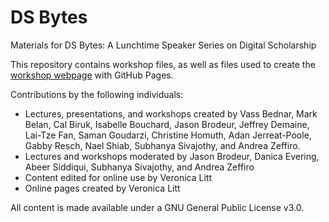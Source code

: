 # DS Bytes
Materials for DS Bytes: A Lunchtime Speaker Series on Digital Scholarship

This repository contains workshop files, as well as files used to create the [workshop webpage](https://scds.github.io/ds-bytes) with GitHub Pages. 


Contributions by the following individuals: 
- Lectures, presentations, and workshops created by Vass Bednar, Mark Belan, Cal Biruk, Isabelle Bouchard, Jason Brodeur, Jeffrey Demaine, Lai-Tze Fan, Saman Goudarzi, Christine Homuth, Adan Jerreat-Poole, Gabby Resch, Nael Shiab, Subhanya Sivajothy, and Andrea Zeffiro.
- Lectures and workshops moderated by Jason Brodeur, Danica Evering, Abeer Siddiqui, Subhanya Sivajothy, and Andrea Zeffiro
- Content edited for online use by Veronica Litt 
- Online pages created by Veronica Litt


  
All content is made available under a GNU General Public License v3.0.

